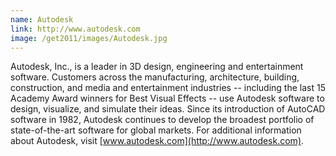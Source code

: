 ```yaml
---
name: Autodesk
link: http://www.autodesk.com
image: /get2011/images/Autodesk.jpg
---
```


Autodesk, Inc., is a leader in 3D design, engineering and entertainment software. Customers across the manufacturing, architecture, building, construction, and media and entertainment industries -- including the last 15 Academy Award winners for Best Visual Effects -- use Autodesk software to design, visualize, and simulate their ideas. Since its introduction of AutoCAD software in 1982, Autodesk continues to develop the broadest portfolio of state-of-the-art software for global markets. For additional information about Autodesk, visit [www.autodesk.com](http://www.autodesk.com).
